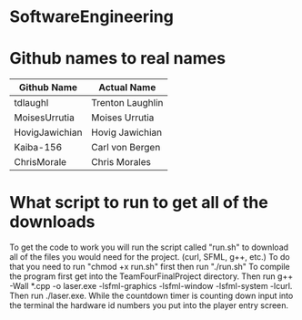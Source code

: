 # SoftwareEngineering

# Github names to real names
| Github Name  | Actual Name |
| ------------- | ------------- |
| tdlaughl  | Trenton Laughlin |
| MoisesUrrutia | Moises Urrutia |
| HovigJawichian | Hovig Jawichian |
| Kaiba-156 | Carl von Bergen |
| ChrisMorale | Chris Morales |

# What script to run to get all of the downloads
To get the code to work you will run the script called "run.sh" to download all of the files you would need for the project. (curl, SFML, g++, etc.) To do that you need to run "chmod +x run.sh" first then run "./run.sh"
To compile the program first get into the TeamFourFinalProject directory. Then run g++ -Wall *.cpp -o laser.exe -lsfml-graphics -lsfml-window -lsfml-system -lcurl. Then run ./laser.exe. While the countdown timer is counting down input into the terminal the hardware id numbers you put into the player entry screen.
